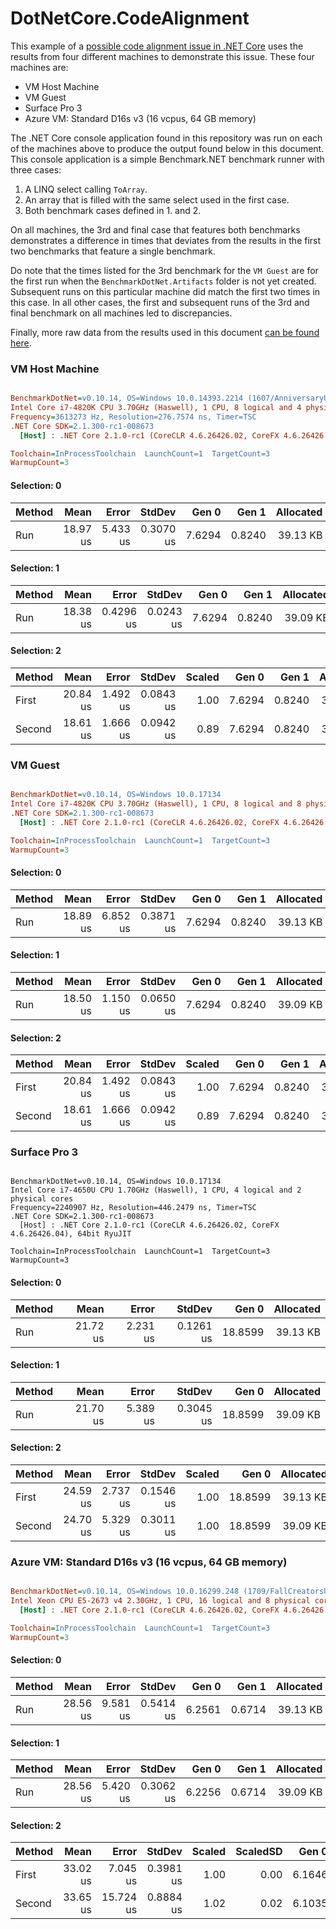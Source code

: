 ﻿# DotNetCore.CodeAlignment

This example of a [possible code alignment issue in .NET Core](https://github.com/dotnet/coreclr/issues/17932) uses the results from four different machines to demonstrate this issue.  These four machines are:

- VM Host Machine
- VM Guest
- Surface Pro 3
- Azure VM: Standard D16s v3 (16 vcpus, 64 GB memory)

The .NET Core console application found in this repository was run on each of the machines above to produce the output found below in this document. This console application is a simple Benchmark.NET benchmark runner with three cases:

1. A LINQ select calling `ToArray`.
1. An array that is filled with the same select used in the first case.
1. Both benchmark cases defined in 1. and 2.

On all machines, the 3rd and final case that features both benchmarks demonstrates a difference in times that deviates from the results in the first two benchmarks that feature a single benchmark. 

Do note that the times listed for the 3rd benchmark for the `VM Guest` are for the first run when the `BenchmarkDotNet.Artifacts` folder is not yet created.  Subsequent runs on this particular machine did match the first two times in this case.  In all other cases, the first and subsequent runs of the 3rd and final benchmark on all machines led to discrepancies.

Finally, more raw data from the results used in this document [can be found here](RawData.md).

### VM Host Machine

``` ini

BenchmarkDotNet=v0.10.14, OS=Windows 10.0.14393.2214 (1607/AnniversaryUpdate/Redstone1)
Intel Core i7-4820K CPU 3.70GHz (Haswell), 1 CPU, 8 logical and 4 physical cores
Frequency=3613273 Hz, Resolution=276.7574 ns, Timer=TSC
.NET Core SDK=2.1.300-rc1-008673
  [Host] : .NET Core 2.1.0-rc1 (CoreCLR 4.6.26426.02, CoreFX 4.6.26426.04), 64bit RyuJIT

Toolchain=InProcessToolchain  LaunchCount=1  TargetCount=3
WarmupCount=3

```

#### Selection: 0

| Method |     Mean |    Error |    StdDev |  Gen 0 |  Gen 1 | Allocated |
|------- |---------:|---------:|----------:|-------:|-------:|----------:|
|    Run | 18.97 us | 5.433 us | 0.3070 us | 7.6294 | 0.8240 |  39.13 KB |

#### Selection: 1

| Method |     Mean |     Error |    StdDev |  Gen 0 |  Gen 1 | Allocated |
|------- |---------:|----------:|----------:|-------:|-------:|----------:|
|    Run | 18.38 us | 0.4296 us | 0.0243 us | 7.6294 | 0.8240 |  39.09 KB |

#### Selection: 2

| Method |     Mean |    Error |    StdDev | Scaled |  Gen 0 |  Gen 1 | Allocated |
|------- |---------:|---------:|----------:|-------:|-------:|-------:|----------:|
|  First | 20.84 us | 1.492 us | 0.0843 us |   1.00 | 7.6294 | 0.8240 |  39.13 KB |
| Second | 18.61 us | 1.666 us | 0.0942 us |   0.89 | 7.6294 | 0.8240 |  39.09 KB |

### VM Guest

``` ini

BenchmarkDotNet=v0.10.14, OS=Windows 10.0.17134
Intel Core i7-4820K CPU 3.70GHz (Haswell), 1 CPU, 8 logical and 8 physical cores
.NET Core SDK=2.1.300-rc1-008673
  [Host] : .NET Core 2.1.0-rc1 (CoreCLR 4.6.26426.02, CoreFX 4.6.26426.04), 64bit RyuJIT

Toolchain=InProcessToolchain  LaunchCount=1  TargetCount=3
WarmupCount=3

```

#### Selection: 0

| Method |     Mean |    Error |    StdDev |  Gen 0 |  Gen 1 | Allocated |
|------- |---------:|---------:|----------:|-------:|-------:|----------:|
|    Run | 18.89 us | 6.852 us | 0.3871 us | 7.6294 | 0.8240 |  39.13 KB |

#### Selection: 1

| Method |     Mean |    Error |    StdDev |  Gen 0 |  Gen 1 | Allocated |
|------- |---------:|---------:|----------:|-------:|-------:|----------:|
|    Run | 18.50 us | 1.150 us | 0.0650 us | 7.6294 | 0.8240 |  39.09 KB |

#### Selection: 2

| Method |     Mean |    Error |    StdDev | Scaled |  Gen 0 |  Gen 1 | Allocated |
|------- |---------:|---------:|----------:|-------:|-------:|-------:|----------:|
|  First | 20.84 us | 1.492 us | 0.0843 us |   1.00 | 7.6294 | 0.8240 |  39.13 KB |
| Second | 18.61 us | 1.666 us | 0.0942 us |   0.89 | 7.6294 | 0.8240 |  39.09 KB |

### Surface Pro 3

```

BenchmarkDotNet=v0.10.14, OS=Windows 10.0.17134
Intel Core i7-4650U CPU 1.70GHz (Haswell), 1 CPU, 4 logical and 2 physical cores
Frequency=2240907 Hz, Resolution=446.2479 ns, Timer=TSC
.NET Core SDK=2.1.300-rc1-008673
  [Host] : .NET Core 2.1.0-rc1 (CoreCLR 4.6.26426.02, CoreFX 4.6.26426.04), 64bit RyuJIT

Toolchain=InProcessToolchain  LaunchCount=1  TargetCount=3
WarmupCount=3

```

#### Selection: 0

| Method |     Mean |    Error |    StdDev |   Gen 0 | Allocated |
|------- |---------:|---------:|----------:|--------:|----------:|
|    Run | 21.72 us | 2.231 us | 0.1261 us | 18.8599 |  39.13 KB |

#### Selection: 1

| Method |     Mean |    Error |    StdDev |   Gen 0 | Allocated |
|------- |---------:|---------:|----------:|--------:|----------:|
|    Run | 21.70 us | 5.389 us | 0.3045 us | 18.8599 |  39.09 KB |


#### Selection: 2

| Method |     Mean |    Error |    StdDev | Scaled |   Gen 0 | Allocated |
|------- |---------:|---------:|----------:|-------:|--------:|----------:|
|  First | 24.59 us | 2.737 us | 0.1546 us |   1.00 | 18.8599 |  39.13 KB |
| Second | 24.70 us | 5.329 us | 0.3011 us |   1.00 | 18.8599 |  39.09 KB |

### Azure VM: Standard D16s v3 (16 vcpus, 64 GB memory)

``` ini

BenchmarkDotNet=v0.10.14, OS=Windows 10.0.16299.248 (1709/FallCreatorsUpdate/Redstone3)
Intel Xeon CPU E5-2673 v4 2.30GHz, 1 CPU, 16 logical and 8 physical cores
  [Host] : .NET Core 2.1.0-rc1 (CoreCLR 4.6.26426.02, CoreFX 4.6.26426.04), 64bit RyuJIT

Toolchain=InProcessToolchain  LaunchCount=1  TargetCount=3
WarmupCount=3

```

#### Selection: 0

| Method |     Mean |    Error |    StdDev |  Gen 0 |  Gen 1 | Allocated |
|------- |---------:|---------:|----------:|-------:|-------:|----------:|
|    Run | 28.56 us | 9.581 us | 0.5414 us | 6.2561 | 0.6714 |  39.13 KB |

#### Selection: 1

| Method |     Mean |    Error |    StdDev |  Gen 0 |  Gen 1 | Allocated |
|------- |---------:|---------:|----------:|-------:|-------:|----------:|
|    Run | 28.56 us | 5.420 us | 0.3062 us | 6.2256 | 0.6714 |  39.09 KB |

#### Selection: 2

| Method |     Mean |     Error |    StdDev | Scaled | ScaledSD |  Gen 0 |  Gen 1 | Allocated |
|------- |---------:|----------:|----------:|-------:|---------:|-------:|-------:|----------:|
|  First | 33.02 us |  7.045 us | 0.3981 us |   1.00 |     0.00 | 6.1646 | 0.6714 |  39.13 KB |
| Second | 33.65 us | 15.724 us | 0.8884 us |   1.02 |     0.02 | 6.1035 | 0.6714 |  39.09 KB |